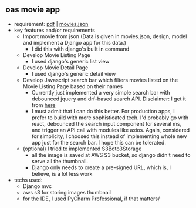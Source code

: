 ## oas movie app

- requirement: [pdf](Coding%20Task%20(2).pdf) | [movies.json](movies.json)
- key features and/or requirements
    - Import movie from json (Data is given in movies.json, design, model and implement a Django app for this data.)
        - I did this with django's built in command
    - Develop Movie Listing Page
        - I used django's generic list view
    - Develop Movie Detail Page
        - I used django's generic detail view
    - Develop Javascript search bar which filters movies listed on the Movie Listing Page based on their names
        - Currently just implemented a very simple search bar with debounced jquery and drf-based search API. Disclaimer: I get it from [here](https://openfolder.sh/django-tutorial-as-you-type-search-with-ajax)
        - I must admit that I can do this better. For production apps, I prefer to build with more sophisticated tech. I'd probably go with react, debounced the search input component for several ms, and trigger an API call with modules like axios. 
        Again, considered for simplicity, I choosed this instead of implementing whole new app just for the search bar. I hope this can be tolerated.
    -  (optional) I tried to implemented S3Boto3Storage
        - all the image is saved at AWS S3 bucket, so django didn't need to serve all the thumbnail.
        - Django only needs to create a pre-signed URL, which is, I believe, is a lot less work
- techs used:
    - Django mvc
    - aws s3 for storing images thumbnail
    - for the IDE, I used PyCharm Professional, if that matters/
